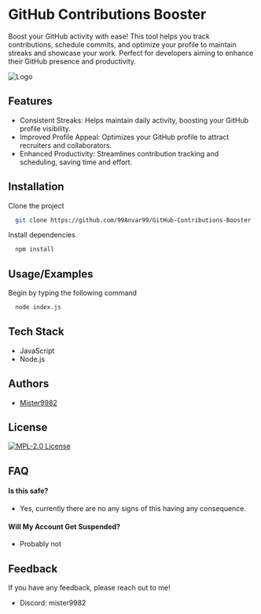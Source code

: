 # GitHub Contributions Booster

Boost your GitHub activity with ease! This tool helps you track contributions, schedule commits, and optimize your profile to maintain streaks and showcase your work. Perfect for developers aiming to enhance their GitHub presence and productivity.

![Logo](https://th.bing.com/th/id/R.9d9dd15050e8a7f217657e9411063274?rik=g7dafe8iMdoXIw&riu=http%3a%2f%2fstatic-file-pdd.oss-cn-hangzhou.aliyuncs.com%2fimage%2fgc-chart-1.png&ehk=vO4s9%2bc9%2fYJJtAY9m2ttcd6USZ%2f3dE8qnsClEz7o5aQ%3d&risl=&pid=ImgRaw&r=0)


## Features

- Consistent Streaks: Helps maintain daily activity, boosting your GitHub profile visibility.
- Improved Profile Appeal: Optimizes your GitHub profile to attract recruiters and collaborators.
- Enhanced Productivity: Streamlines contribution tracking and scheduling, saving time and effort.


## Installation

Clone the project

```bash
  git clone https://github.com/99Anvar99/GitHub-Contributions-Booster
```

Install dependencies

```bash
  npm install
```


## Usage/Examples

Begin by typing the following command

```bash
  node index.js
```


## Tech Stack

- JavaScript
- Node.js


## Authors

- [Mister9982](https://github.com/99Anvar99)


## License

[![MPL-2.0 License](https://img.shields.io/badge/License-MPL2.0-blue.svg)](https://choosealicense.com/licenses/mpl-2.0/)


## FAQ

#### Is this safe?

- Yes, currently there are no any signs of this having any consequence.

#### Will My Account Get Suspended?

- Probably not


## Feedback

If you have any feedback, please reach out to me!

- Discord: mister9982